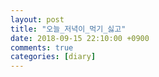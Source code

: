 ```yaml
---
layout: post
title: "오늘_저녁이_먹기_싫고"
date: 2018-09-15 22:10:00 +0900
comments: true 
categories: [diary] 
---
```

